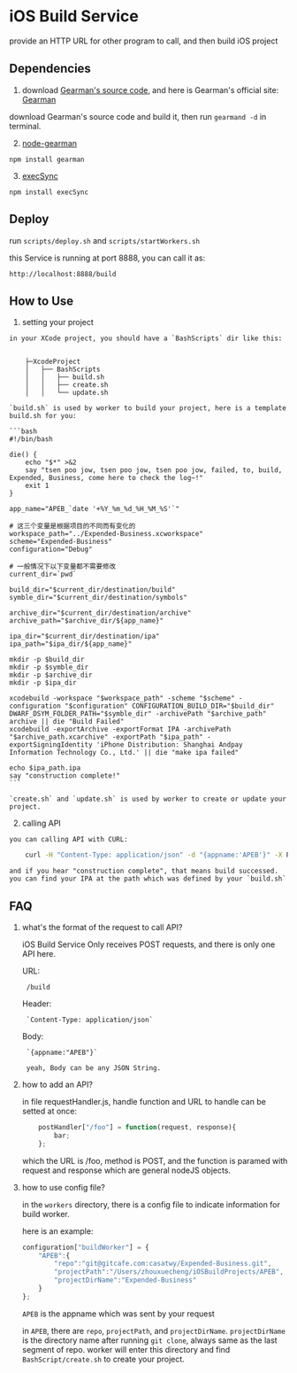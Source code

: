 iOS Build Service
=================

provide an HTTP URL for other program to call, and then build iOS project

Dependencies
------------

1. download [Gearman's source code](https://launchpad.net/gearmand), and here is Gearman's official site: [Gearman](http://gearman.org)

  download Gearman's source code and build it, then run `gearmand -d` in terminal.

2. [node-gearman](https://github.com/mreinstein/node-gearman)

  `npm install gearman`

3. [execSync](https://github.com/mgutz/execSync)

  `npm install execSync`

Deploy
------

  run `scripts/deploy.sh` and `scripts/startWorkers.sh`

  this Service is running at port 8888, you can call it as:

  `http://localhost:8888/build`

How to Use
----------

  1. setting your project
    
    in your XCode project, you should have a `BashScripts` dir like this:


        ├─XcodeProject
        │   ├── BashScripts
        │   │   ├── build.sh
        │   │   ├── create.sh
        │   │   └── update.sh

    `build.sh` is used by worker to build your project, here is a template build.sh for you:

    ```bash
    #!/bin/bash

    die() {
        echo "$*" >&2
        say "tsen poo jow, tsen poo jow, tsen poo jow, failed, to, build, Expended, Business, come here to check the log~!"
        exit 1
    }

    app_name="APEB_`date '+%Y_%m_%d_%H_%M_%S'`"

    # 这三个变量是根据项目的不同而有变化的
    workspace_path="../Expended-Business.xcworkspace"
    scheme="Expended-Business"
    configuration="Debug"

    # 一般情况下以下变量都不需要修改
    current_dir=`pwd`

    build_dir="$current_dir/destination/build"
    symble_dir="$current_dir/destination/symbols"

    archive_dir="$current_dir/destination/archive"
    archive_path="$archive_dir/${app_name}"

    ipa_dir="$current_dir/destination/ipa"
    ipa_path="$ipa_dir/${app_name}"

    mkdir -p $build_dir
    mkdir -p $symble_dir
    mkdir -p $archive_dir
    mkdir -p $ipa_dir

    xcodebuild -workspace "$workspace_path" -scheme "$scheme" -configuration "$configuration" CONFIGURATION_BUILD_DIR="$build_dir" DWARF_DSYM_FOLDER_PATH="$symble_dir" -archivePath "$archive_path" archive || die "Build Failed"
    xcodebuild -exportArchive -exportFormat IPA -archivePath "$archive_path.xcarchive" -exportPath "$ipa_path" -exportSigningIdentity 'iPhone Distribution: Shanghai Andpay  Information Technology Co., Ltd.' || die "make ipa failed"

    echo $ipa_path.ipa
    say "construction complete!"
    ```

    `create.sh` and `update.sh` is used by worker to create or update your project.

  2. calling API
    
    you can calling API with CURL:

```bash
    curl -H "Content-Type: application/json" -d "{appname:'APEB'}" -X POST http://locahost:8888/build
```

    and if you hear "construction complete", that means build successed. you can find your IPA at the path which was defined by your `build.sh`

FAQ
---

1. what's the format of the request to call API?

    iOS Build Service Only receives POST requests, and there is only one API here.

    URL:

        /build

    Header:

        `Content-Type: application/json`

    Body:

        `{appname:"APEB"}`

        yeah, Body can be any JSON String.

2. how to add an API?

    in file requestHandler.js, handle function and URL to handle can be setted at once:

    ```javascript
        postHandler["/foo"] = function(request, response){
            bar;
        };
    ```

    which the URL is /foo, method is POST, and the function is paramed with request and response which are general nodeJS objects.

3. how to use config file?

    in the `workers` directory, there is a config file to indicate information for build worker.

    here is an example:

    ```javascript
    configuration["buildWorker"] = {
        "APEB":{
            "repo":"git@gitcafe.com:casatwy/Expended-Business.git",
            "projectPath":"/Users/zhouxuecheng/iOSBuildProjects/APEB",
            "projectDirName":"Expended-Business"
        }
    };
    ```

    `APEB` is the appname which was sent by your request

    in `APEB`, there are `repo`, `projectPath`, and `projectDirName`. `projectDirName` is the directory name after running `git clone`, always same as the last segment of repo. worker will enter this directory and find `BashScript/create.sh` to create your project.


